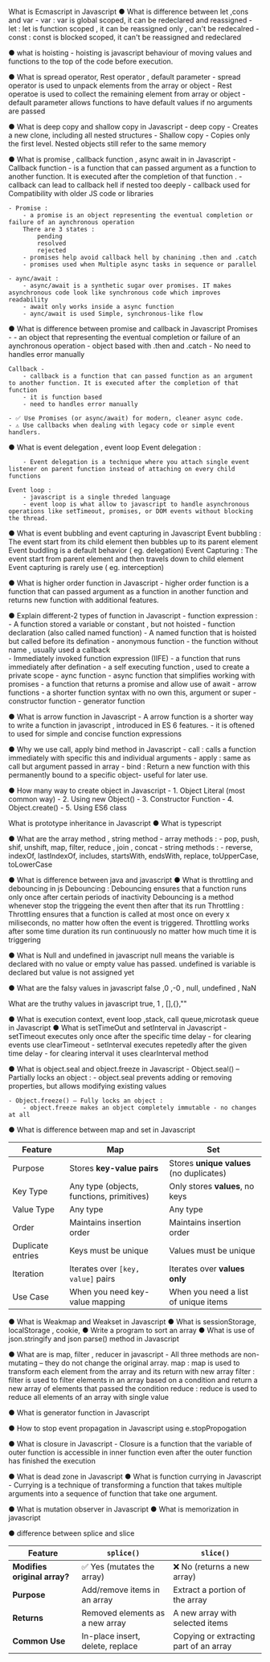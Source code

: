 What is Ecmascript in Javascript
● What is difference between let ,cons and var
    - var : var is global scoped, it can be redeclared and reassigned
    - let : let is function scoped , it can be reassigned only , can't  be redecalred
    - const : const is blocked scoped, it can't be reassigned and redeclared

● what is hoisting 
    - hoisting is javascript behaviour of moving values and functions to the top of the code before execution.

● What is spread operator, Rest operator , default parameter
    - spread operator is used to unpack elements from the array or object
    - Rest operatoe is used to collect the remaining element from array or object 
    - default parameter allows functions to have default values if no arguments are passed 

● What is deep copy and shallow copy in Javascript
    - deep copy - Creates a new clone, including all nested structures
    - Shallow copy - Copies only the first level. Nested objects still refer to the same memory 

● What is promise , callback function , async await in in Javascript
    - Callback function 
        - is a function that can passed argument as a function to another function. It is executed after the completion of that function .
        - callback can lead to callback hell if nested too deeply
        - callback used for  Compatibility with older JS code or libraries

    - Promise : 
        - a promise is an object representing the eventual completion or failure of an aynchronous operation 
        There are 3 states : 
            pending 
            resolved 
            rejected 
        - promises help avoid callback hell by chanining .then and .catch 
        - promises used when Multiple async tasks in sequence or parallel
        
    - aync/await : 
        - async/await is a synthetic sugar over promises. IT makes asynchronous code look like synchronous code which improves readability 
        - await only works inside a async function 
        - aync/await is used Simple, synchronous-like flow



● What is difference between promise and callback in Javascript
    Promises - 
        - an object that representing the eventual completion or failure of an aynchronous operation 
        - object based with .then and .catch 
        - No need to handles error manually 

    Callback - 
        - callback is a function that can passed function as an argument to another function. It is executed after the completion of that function 
        - it is function based 
        - need to handles error manually 
 
    - ✅ Use Promises (or async/await) for modern, cleaner async code.
    - ⚠️ Use callbacks when dealing with legacy code or simple event handlers.

● What is event delegation , event loop 
    Event delegation : 
        
        - Event delegation is a technique where you attach single event listener on parent function instead of attaching on every child functions 

    Event loop : 
        - javascript is a single threded language 
        - event loop is what allow to javascript to handle asynchronous operations like setTimeout, promises, or DOM events without blocking the thread. 


● What is event bubbling and event capturing in Javascript
    Event bubbling : 
        The event start from its child element then bubbles up to its parent element 
        Event buddling is a default behavior ( eg. delegation)
    Event Capturing : 
        The event start from parent element and then travels down to child element
        Event capturing is rarely use ( eg. interception)

● What is higher order function in Javascript
    - higher order function is a function that can passed argument as a function in another function and returns new function with additional features.

● Explain different-2 types of function in Javascript
    - function expression : 
        - A function stored a variable or constant , but not hoisted
    - function declaration (also called named function)
        - A named function that is hoisted but called before its defination
    - anonymous function 
        - the function without name , usually used a callback  
    - Immediately invoked function expression (IIFE)
        - a function that runs immediately after defination 
        - a self executing function , used to create a private scope
    - aync function 
        - async function that simplifies working with promises
        - a function that returns a promise and allow use of await
    - arrow functions 
        - a shorter function syntax with no own this, argument or super 
    - constructor function 
    - generator function 

● What is arrow function in Javascript
    - A arrow function is a shorter way to write a function in javascript , introduced in ES 6 features. 
    - it is oftened to used for simple and concise function expressions 

● Why we use call, apply bind method in Javascript
    - call :
        calls a function immediately with specific this and individual arguments 
    - apply :
        same as call but argument passed in array 
    - bind :
        Return a new function with this permanently bound to a specific object- useful for later use.

● How many way to create object in Javascript
    - 1. Object Literal (most common way)
    - 2. Using new Object()
    - 3. Constructor Function
    - 4. Object.create()
    - 5. Using ES6 class

What is prototype inheritance in Javascript
● What is typescript

● What are the array method , string method
    - array methods : 
        - pop, push, shif, unshift, map, filter, reduce , join , concat
    - string methods : 
        - reverse, indexOf, lastIndexOf, includes, startsWith, endsWith, replace, toUpperCase, toLowerCase

● What is difference between java and javascript
● What is throttling and debouncing in js
    Debouncing : 
        Debouncing ensures that a function runs only once after certain periods of inactivity 
        Debouncing is a method whenever stop the triggeing the event then after that its run 
    Throttling :
        Throttling ensures that a function is called at most once on every x miliseconds, no matter how often the event is triggered.
        Throttling works after some time duration its run continuously no matter how much time it is triggering


● What is Null and undefined in javascript
    null means the variable is declared with no value or empty value has passed.
    undefined is variable is declared but value is not assigned yet

● What are the falsy values in javascript
     false ,0 ,-0 , null, undefined , NaN

What are the truthy values in javascript
    true, 1 , [],{},""

● What is execution context, event loop ,stack, call queue,microtask queue in Javascript
● What is setTimeOut and setInterval in Javascript
    - setTimeout executes only once after the specific time delay 
    - for clearing events use clearTimeout 
    - setInterval executes repetedly after the given time delay 
    - for clearing interval it uses clearInterval method 

● What is object.seal and object.freeze in Javascript
    - Object.seal() – Partially locks an object : 
        - object.seal prevents adding or removing properties, but allows modifying existing values 
    
    - Object.freeze() – Fully locks an object : 
        - object.freeze makes an object completely immutable - no changes at all 

● What is difference between map and set in Javascript

| Feature           | **Map**                                   | **Set**                                  |
| ----------------- | ----------------------------------------- | ---------------------------------------- |
| Purpose           | Stores **key-value pairs**                | Stores **unique values** (no duplicates) |
| Key Type          | Any type (objects, functions, primitives) | Only stores **values**, no keys          |
| Value Type        | Any type                                  | Any type                                 |
| Order             | Maintains insertion order                 | Maintains insertion order                |
| Duplicate entries | Keys must be unique                       | Values must be unique                    |
| Iteration         | Iterates over `[key, value]` pairs        | Iterates over **values only**            |
| Use Case          | When you need key-value mapping           | When you need a list of unique items     |

● What is Weakmap and Weakset in Javascript
● What is sessionStorage, localStorage , cookie,
● Write a program to sort an array
● What is use of json.stringify and json parse() method in Javascript

● What are is map, filter , reducer in javascript
    - All three methods are non-mutating – they do not change the original array.
    map : 
        map is used to transform each element from the array and its return with new array 
    filter : 
        filter is used to filter elements in an array based on a condition and return a new array of elements that passed the condition 
    reduce : 
        reduce is used to reduce all elements of an array with single value 
    
● What is generator function in Javascript

● How to stop event propagation in Javascript
    using e.stopPropogation 

● What is closure in Javascript
    - Closure is a function that the variable of outer function is accessible in inner function even after the outer function has finished the execution 

● What is dead zone in Javascript
● What is function currying in Javascript
    - Currying is a technique of transforming a function that takes multiple arguments into a sequence of function that take one argument. 

● What is mutation observer in Javascript
● What is memorization in javascript

● difference between splice and slice 

| Feature                      | `splice()`                       | `slice()`                              |
| ---------------------------- | -------------------------------- | -------------------------------------- |
| **Modifies original array?** | ✅ Yes (mutates the array)        | ❌ No (returns a new array)             |
| **Purpose**                  | Add/remove items in an array     | Extract a portion of the array         |
| **Returns**                  | Removed elements as a new array  | A new array with selected items        |
| **Common Use**               | In-place insert, delete, replace | Copying or extracting part of an array |


